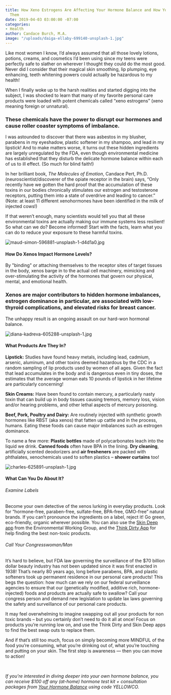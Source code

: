 ```yaml
---
title: How Xeno Estrogens Are Affecting Your Hormone Balance and How You Can Avoid
  Them
date: 2019-04-03 03:00:00 -07:00
categories:
- Health
author: Candace Burch, M.A.
image: "/uploads/daiga-ellaby-699140-unsplash-1.jpg"
---
```


Like most women I know, I’d always assumed that all those lovely lotions, potions, creams, and cosmetics I’d been using since my teens were perfectly safe to slather on wherever I thought they could do the most good. Never did I consider that their magical skin smoothing, lip plumping, eye enhancing, teeth whitening powers could actually be hazardous to my health!
 
When I finally woke up to the harsh realities and started digging into the subject, I was shocked to learn that many of my favorite personal care products were loaded with potent chemicals called “xeno estrogens” (xeno meaning foreign or unnatural). 

### These chemicals have the power to disrupt our hormones and cause roller coaster symptoms of imbalance. 
 
I was astounded to discover that there was asbestos in my blusher, parabens in my eyeshadow, plastic softener in my shampoo, and lead in my lipstick! And to make matters worse, it turns out these hidden ingredients are largely unregulated by the FDA, even though environmental medicine has established that they disturb the delicate hormone balance within each of us to ill effect. (So much for blind faith!)
 
In her brilliant book, _The Molecules of Emotion_, Candace Pert, Ph.D. (neuroscientist/discoverer of the opiate receptor in the brain) says, “Only recently have we gotten the hard proof that the accumulation of these toxins in our bodies chronically stimulates our estrogen and testosterone receptors, putting them into a state of overdrive and leading to cancer.” (Note: at least 11 different xenohormones have been identified in the milk of injected cows!)
 
If that weren’t enough, many scientists would tell you that all these environmental toxins are actually making our immune systems less resilient! So what can we do? Become informed! Start with the facts, learn what you can do to reduce your exposure to these harmful toxins.

![maud-simon-596881-unsplash-1-d4d1a0.jpg](/uploads/maud-simon-596881-unsplash-1-d4d1a0.jpg)
 
#### How Do Xenos Impact Hormone Levels?
 
By "binding" or attaching themselves to the receptor sites of target tissues in the body, xenos barge in to the actual cell machinery, mimicking and over-stimulating the activity of the hormones that govern our physical, mental, and emotional health. 

### Xenos are major contributors to hidden hormone imbalances, estrogen dominance in particular, are associated with low-thyroid complications, and elevated risks for breast cancer. 

The unhappy result is an ongoing assault on our hard-won hormonal balance.

![diana-kadreva-605288-unsplash-1.jpg](/uploads/diana-kadreva-605288-unsplash-1.jpg)
 
#### What Products Are They In?

**Lipstick:** Studies have found heavy metals, including lead, cadmium, arsenic, aluminum, and other toxins deemed hazardous by the CDC in a random sampling of lip products used by women of all ages. Given the fact that lead accumulates in the body and is dangerous even in tiny doses, the estimates that the average woman eats 10 pounds of lipstick in her lifetime are particularly concerning!  
 
**Skin Creams:** Have been found to contain mercury, a particularly nasty toxin that can build up in body tissues causing tremors, memory loss, vision and/or hearing problems, and other lethal aspects of mercury poisoning.
 
**Beef, Pork, Poultry and Dairy:** Are routinely injected with synthetic growth hormones like RBST (aka xenos) that fatten up cattle and in the process, humans. Eating these foods can cause major imbalances such as estrogen dominance.
 
To name a few more:
**Plastic bottles** made of polycarbonates leach into the liquid we drink. **Canned foods** often have BPA in the lining. **Dry cleaning**, artificially scented deodorizers and **air fresheners** are packed with phthalates, xenochemicals used to soften plastics – **shower curtains** too!

![charles-625891-unsplash-1.jpg](/uploads/charles-625891-unsplash-1.jpg)
 
#### What Can You Do About It?
 
###### Examine Labels
 
Become your own detective of the xenos lurking in everyday products. Look for “hormone-free, paraben-free, sulfate-free, BPA-free, GMO-free” natural brands. If you can’t pronounce the ingredients on a label, reject it! Go green, eco-friendly, organic wherever possible. You can also use the [Skin Deep app](https://www.ewg.org/apps/) from the Environmental Working Group, and the [Think Dirty App](https://www.thinkdirtyapp.com/) for help finding the best non-toxic products.
 
###### Call Your Congresswoman/Man
 
It’s hard to believe, but FDA law governing the surveillance of the $70 billion dollar beauty industry has not been updated since it was first enacted in 1938! That’s nearly 80 years ago, long before parabens, BPA, and plastic softeners took up permanent residence in our personal care products! This begs the question: how much can we rely on our federal surveillance agencies to ensure that our (genetically modified, additive rich, hormone-injected) foods and products are actually safe to swallow? Call your congress person and demand new legislation to update lax laws governing the safety and surveillance of our personal care products.

It may feel overwhelming to imagine swapping out all your products for non toxic brands – but you certainly don’t need to do it all at once! Focus on products you’re running low on, and use the Think Dirty and Skin Deep apps to find the best swap outs to replace them.
 
And if that’s still too much, focus on simply becoming more MINDFUL of the food you’re consuming, what you’re drinking out of, what you’re touching and putting on your skin. The first step is awareness — then you can move to action!

<br>

_If you're interested in diving deeper into your own hormone balance, you can receive $100 off any (at-home) hormone test kit + consultation packages from [Your Hormone Balance](https://www.yourhormonebalance.com/) using code YELLOWCO._
